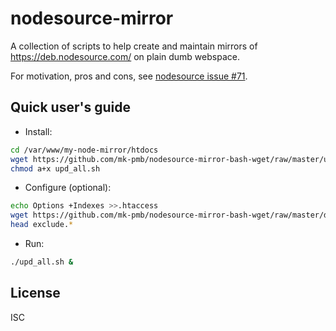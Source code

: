 ﻿
nodesource-mirror
=================

A collection of scripts to help create and maintain mirrors of
https://deb.nodesource.com/
on plain dumb webspace.

For motivation, pros and cons, see [nodesource issue #71][nsi71].


Quick user's guide
------------------

* Install:
```bash
cd /var/www/my-node-mirror/htdocs
wget https://github.com/mk-pmb/nodesource-mirror-bash-wget/raw/master/upd_all.sh
chmod a+x upd_all.sh
```

* Configure (optional):
```bash
echo Options +Indexes >>.htaccess
wget https://github.com/mk-pmb/nodesource-mirror-bash-wget/raw/master/doc/exclude.example.txt
head exclude.*
```

* Run:
```bash
./upd_all.sh &
```



License
-------
ISC

  [nsi71]: https://github.com/nodesource/distributions/issues/71
